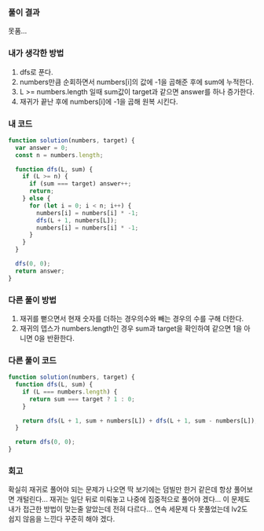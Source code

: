 ### 풀이 결과

못품...

### 내가 생각한 방법

1. dfs로 푼다.
2. numbers만큼 순회하면서 numbers[i]의 값에 -1을 곱해준 후에 sum에 누적한다.
3. L >= numbers.length 일때 sum값이 target과 같으면 answer를 하나 증가한다.
4. 재귀가 끝난 후에 numbers[i]에 -1을 곱해 원복 시킨다.

### 내 코드

```javascript
function solution(numbers, target) {
  var answer = 0;
  const n = numbers.length;

  function dfs(L, sum) {
    if (L >= n) {
      if (sum === target) answer++;
      return;
    } else {
      for (let i = 0; i < n; i++) {
        numbers[i] = numbers[i] * -1;
        dfs(L + 1, numbers[L]);
        numbers[i] = numbers[i] * -1;
      }
    }
  }

  dfs(0, 0);
  return answer;
}
```

### 다른 풀이 방법

1. 재귀를 뻗으면서 현재 숫자를 더하는 경우의수와 빼는 경우의 수를 구해 더한다.
2. 재귀의 뎁스가 numbers.length인 경우 sum과 target을 확인하여 같으면 1을 아니면 0을 반환한다.

### 다른 풀이 코드

```javascript
function solution(numbers, target) {
  function dfs(L, sum) {
    if (L === numbers.length) {
      return sum === target ? 1 : 0;
    }

    return dfs(L + 1, sum + numbers[L]) + dfs(L + 1, sum - numbers[L]);
  }

  return dfs(0, 0);
}
```

### 회고

확실히 재귀로 풀어야 되는 문제가 나오면 딱 보기에는 덤빌만 한거 같은데
항상 풀어보면 개털린다... 재귀는 일단 뒤로 미뤄놓고 나중에 집중적으로 풀어야 겠다...
이 문제도 내가 접근한 방법이 맞는줄 알았는데 전혀 다르다...
연속 세문제 다 못풀었는데 lv2도 쉽지 않음을 느낀다 꾸준히 해야 겠다.
